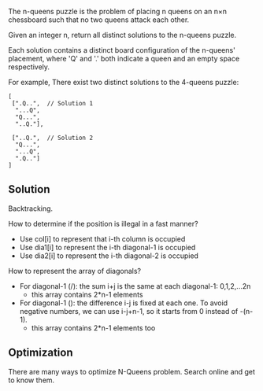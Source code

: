 The n-queens puzzle is the problem of placing n queens on an n×n chessboard such that no two queens attack each other.



Given an integer n, return all distinct solutions to the n-queens puzzle.

Each solution contains a distinct board configuration of the n-queens' placement, where 'Q' and '.' both indicate a queen and an empty space respectively.

For example,
There exist two distinct solutions to the 4-queens puzzle:

	[
	 [".Q..",  // Solution 1
	  "...Q",
	  "Q...",
	  "..Q."],

	 ["..Q.",  // Solution 2
	  "Q...",
	  "...Q",
	  ".Q.."]
	]

## Solution

Backtracking.

How to determine if the position is illegal in a fast manner?
+ Use col[i] to represent that i-th column is occupied
+ Use dia1[i] to represent the i-th diagonal-1 is occupied
+ Use dia2[i] to represent the i-th diagonal-2 is occupied

How to represent the array of diagonals?
+ For diagonal-1 (/): the sum i+j is the same at each diagonal-1: 0,1,2,...2n
	+ this array contains 2\*n-1 elements
+ For diagonal-1 (\): the difference i-j is fixed at each one. To avoid negative numbers, we can use i-j+n-1, so it starts from 0 instead of -(n-1).
	+ this array contains 2\*n-1 elements too

## Optimization

There are many ways to optimize N-Queens problem. Search online and get to know them.
